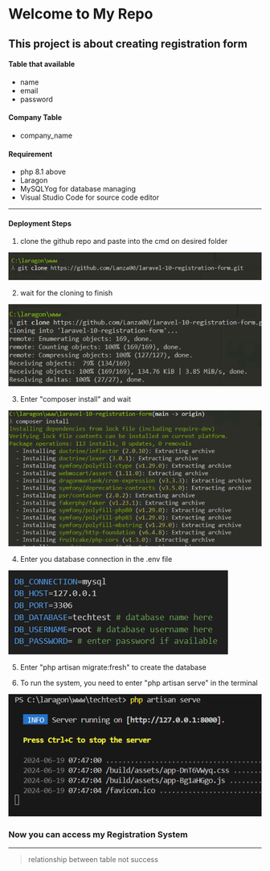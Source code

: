 # Welcome to My Repo
## This project is about creating registration form

#### Table that available
- name
- email
- password

#### Company Table
- company_name

#### Requirement
- php 8.1 above
- Laragon
- MySQLYog for database managing
- Visual Studio Code for source code editor
---
#### Deployment Steps

1. clone the github repo and paste into the cmd on desired folder

![git clone link](/git%20clone%201.png)

2. wait for the cloning to finish

![The cloning process has finish](/git%20clone%202.png)

3. Enter "composer install" and wait

![do composer install in the cmd](/composer%20install.png)

4. Enter you database connection in the .env file

![enter the corresponding name in database](/env%20naming.png)

5. Enter "php artisan migrate:fresh" to create the database

6. To run the system, you need to enter "php artisan serve" in the terminal

![php artisan serve command](/php%20artisan%20serve.png)
 
### Now you can access my Registration System
---
> relationship between table not success
